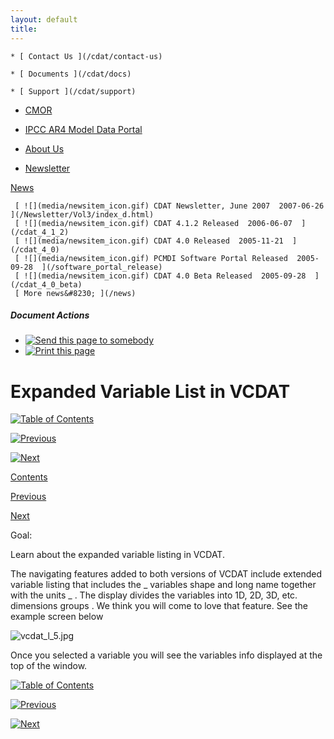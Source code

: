 ```yaml
---
layout: default
title: 
---
```


    * [ Contact Us ](/cdat/contact-us)

    * [ Documents ](/cdat/docs)

    * [ Support ](/cdat/support)

  * [ CMOR ](/cmor)

  * [ IPCC AR4 Model Data Portal ](/esg_data_portal)

  * [ About Us ](/about)

  * [ Newsletter ](/Newsletter)

[ News ](/news)

     [ ![](media/newsitem_icon.gif) CDAT Newsletter, June 2007  2007-06-26  ](/Newsletter/Vol3/index_d.html)
     [ ![](media/newsitem_icon.gif) CDAT 4.1.2 Released  2006-06-07  ](/cdat_4_1_2)
     [ ![](media/newsitem_icon.gif) CDAT 4.0 Released  2005-11-21  ](/cdat_4_0)
     [ ![](media/newsitem_icon.gif) PCMDI Software Portal Released  2005-09-28  ](/software_portal_release)
     [ ![](media/newsitem_icon.gif) CDAT 4.0 Beta Released  2005-09-28  ](/cdat_4_0_beta)
     [ More news&#8230; ](/news)

#####  Document Actions

  * [ ![Send this page to somebody](media/mail_icon.gif) ](/cdat/tutorials/vcdat-lite/variable-list/sendto_form)
  * [ ![Print this page](media/print_icon.gif) ](/this.print\(\))

#  Expanded Variable List in VCDAT

[ ![Table of Contents](media/arrow-up) ](/)

[ ![Previous](media/arrow-left) ](/new-features)

[ ![Next](media/arrow-right) ](/locking-dims)

[ Contents ](/)

[ Previous ](/new-features)

[ Next ](/locking-dims)

 Goal: 

Learn about the expanded variable listing in VCDAT.

The navigating features added to both versions of VCDAT include  extended
variable listing   that includes the _ variables shape  and  long name
together with the  units  _ . The display divides the variables into 1D, 2D,
3D, etc.  dimensions groups  . We think you will come to love that feature.
See the example screen below

![vcdat_l_5.jpg](media/image_large)

Once you selected a variable you will see the variables info displayed at the
top of the window.

[ ![Table of Contents](media/arrow-up) ](/)

[ ![Previous](media/arrow-left) ](/new-features)

[ ![Next](media/arrow-right) ](/locking-dims)
